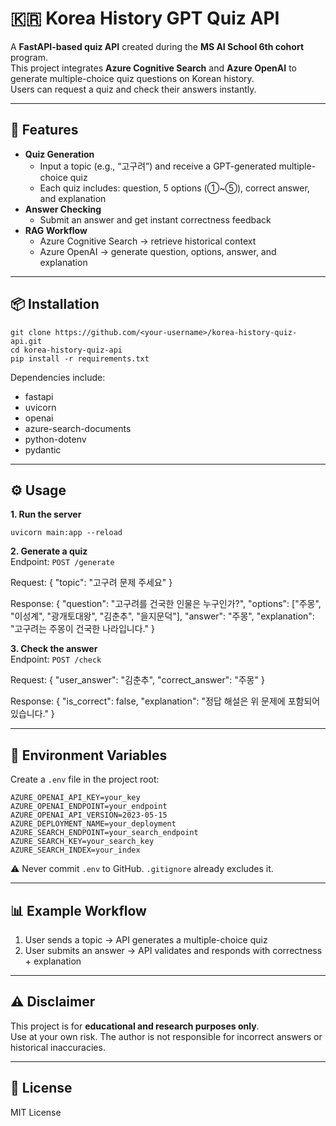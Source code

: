 # 🇰🇷 Korea History GPT Quiz API

A **FastAPI-based quiz API** created during the **MS AI School 6th cohort** program.  
This project integrates **Azure Cognitive Search** and **Azure OpenAI** to generate multiple-choice quiz questions on Korean history.  
Users can request a quiz and check their answers instantly.  

---

## 🚀 Features

- **Quiz Generation**
  - Input a topic (e.g., “고구려”) and receive a GPT-generated multiple-choice quiz
  - Each quiz includes: question, 5 options (①~⑤), correct answer, and explanation
- **Answer Checking**
  - Submit an answer and get instant correctness feedback
- **RAG Workflow**
  - Azure Cognitive Search → retrieve historical context  
  - Azure OpenAI → generate question, options, answer, and explanation  

---

## 📦 Installation

    git clone https://github.com/<your-username>/korea-history-quiz-api.git
    cd korea-history-quiz-api
    pip install -r requirements.txt

Dependencies include:
- fastapi  
- uvicorn  
- openai  
- azure-search-documents  
- python-dotenv  
- pydantic  

---

## ⚙️ Usage

**1. Run the server**

    uvicorn main:app --reload

**2. Generate a quiz**  
Endpoint: `POST /generate`  

Request:
    {
      "topic": "고구려 문제 주세요"
    }

Response:
    {
      "question": "고구려를 건국한 인물은 누구인가?",
      "options": ["주몽", "이성계", "광개토대왕", "김춘추", "을지문덕"],
      "answer": "주몽",
      "explanation": "고구려는 주몽이 건국한 나라입니다."
    }

**3. Check the answer**  
Endpoint: `POST /check`  

Request:
    {
      "user_answer": "김춘추",
      "correct_answer": "주몽"
    }

Response:
    {
      "is_correct": false,
      "explanation": "정답 해설은 위 문제에 포함되어 있습니다."
    }

---

## 🔑 Environment Variables

Create a `.env` file in the project root:

    AZURE_OPENAI_API_KEY=your_key
    AZURE_OPENAI_ENDPOINT=your_endpoint
    AZURE_OPENAI_API_VERSION=2023-05-15
    AZURE_DEPLOYMENT_NAME=your_deployment
    AZURE_SEARCH_ENDPOINT=your_search_endpoint
    AZURE_SEARCH_KEY=your_search_key
    AZURE_SEARCH_INDEX=your_index

⚠️ Never commit `.env` to GitHub. `.gitignore` already excludes it.

---

## 📊 Example Workflow

1. User sends a topic → API generates a multiple-choice quiz  
2. User submits an answer → API validates and responds with correctness + explanation  

---

## ⚠️ Disclaimer

This project is for **educational and research purposes only**.  
Use at your own risk. The author is not responsible for incorrect answers or historical inaccuracies.

---

## 📌 License

MIT License